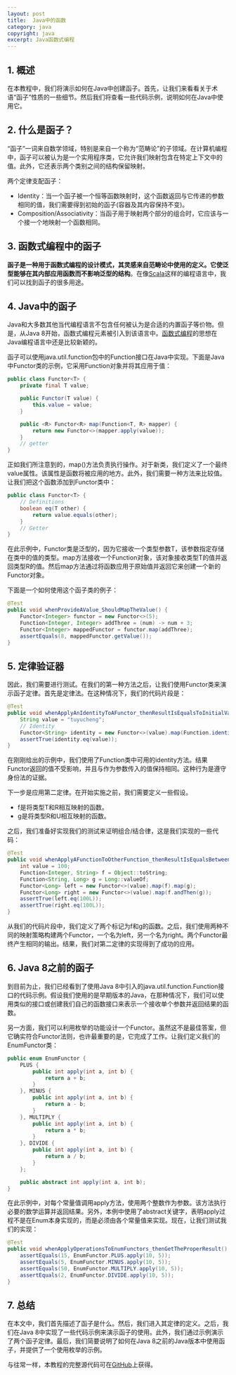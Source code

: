 ```yaml
---
layout: post
title:  Java中的函数
category: java
copyright: java
excerpt: Java函数式编程
---
```


## 1. 概述

在本教程中，我们将演示如何在Java中创建函子。首先，让我们来看看关于术语“函子”性质的一些细节。然后我们将查看一些代码示例，说明如何在Java中使用它。

## 2. 什么是函子？

“函子”一词来自数学领域，特别是来自一个称为“范畴论”的子领域。在计算机编程中，函子可以被认为是一个实用程序类，它允许我们映射包含在特定上下文中的值。此外，它还表示两个类别之间的结构保留映射。

两个定律支配函子：

-   Identity：当一个函子被一个恒等函数映射时，这个函数返回与它传递的参数相同的值，我们需要得到初始的函子(容器及其内容保持不变)。
-   Composition/Associativity：当函子用于映射两个部分的组合时，它应该与一个接一个地映射一个函数相同。

## 3. 函数式编程中的函子

**函子是一种用于函数式编程的设计模式，其灵感来自范畴论中使用的定义。它使泛型能够在其内部应用函数而不影响泛型的结构**。在像[Scala](https://www.baeldung.com/scala/functors-functional-programming)这样的编程语言中，我们可以找到函子的很多用途。

## 4. Java中的函子

Java和大多数其他当代编程语言不包含任何被认为是合适的内置函子等价物。但是，从Java 8开始，函数式编程元素被引入到该语言中。[函数式编程](https://www.baeldung.com/java-functional-programming)的思想在Java编程语言中还是比较新颖的。

函子可以使用java.util.function包中的Function接口在Java中实现。下面是Java中Functor类的示例，它采用Function对象并将其应用于值：

```java
public class Functor<T> {
    private final T value;

    public Functor(T value) {
        this.value = value;
    }

    public <R> Functor<R> map(Function<T, R> mapper) {
        return new Functor<>(mapper.apply(value));
    }
    // getter
}
```

正如我们所注意到的，map()方法负责执行操作。对于新类，我们定义了一个最终value属性。该属性是函数将被应用的地方。此外，我们需要一种方法来比较值。让我们把这个函数添加到Functor类中：

```java
public class Functor<T> {
    // Definitions
    boolean eq(T other) {
        return value.equals(other);
    }
    // Getter
}
```

在此示例中，Functor类是泛型的，因为它接收一个类型参数T，该参数指定存储在类中的值的类型。map方法接收一个Function对象，该对象接收类型T的值并返回类型R的值。然后map方法通过将函数应用于原始值并返回它来创建一个新的Functor对象。

下面是一个如何使用这个函子类的例子：

```java
@Test
public void whenProvideAValue_ShouldMapTheValue() {
    Functor<Integer> functor = new Functor<>(5);
    Function<Integer, Integer> addThree = (num) -> num + 3;
    Functor<Integer> mappedFunctor = functor.map(addThree);
    assertEquals(8, mappedFunctor.getValue());
}
```

## 5. 定律验证器

因此，我们需要进行测试。在我们的第一种方法之后，让我们使用Functor类来演示函子定律。首先是定律法。在这种情况下，我们的代码片段是：

```java
@Test
public void whenApplyAnIdentityToAFunctor_thenResultIsEqualsToInitialValue() {
    String value = "tuyucheng";
    // Identity
    Functor<String> identity = new Functor<>(value).map(Function.identity());
    assertTrue(identity.eq(value));
}
```

在刚刚给出的示例中，我们使用了Function类中可用的identity方法。结果Functor返回的值不受影响，并且与作为参数传入的值保持相同。这种行为是遵守身份法的证据。

下一步是应用第二定律。在开始实施之前，我们需要定义一些假设。

-   f是将类型T和R相互映射的函数。
-   g是将类型R和U相互映射的函数。

之后，我们准备好实现我们的测试来证明组合/结合律，这是我们实现的一些代码：

```java
@Test
public void whenApplyAFunctionToOtherFunction_thenResultIsEqualsBetweenBoth() {
    int value = 100;
    Function<Integer, String> f = Object::toString;
    Function<String, Long> g = Long::valueOf;
    Functor<Long> left = new Functor<>(value).map(f).map(g);
    Functor<Long> right = new Functor<>(value).map(f.andThen(g));
    assertTrue(left.eq(100L));
    assertTrue(right.eq(100L));
}
```

从我们的代码片段中，我们定义了两个标记为f和g的函数。之后，我们使用两种不同的映射策略构建两个Functor，一个名为left，另一个名为right。两个Functor最终产生相同的输出。结果，我们对第二定律的实现得到了成功的应用。

## 6. Java 8之前的函子

到目前为止，我们已经看到了使用Java 8中引入的java.util.function.Function接口的代码示例。假设我们使用的是早期版本的Java，在那种情况下，我们可以使用类似的接口或创建我们自己的函数接口来表示一个接收单个参数并返回结果的函数。

另一方面，我们可以利用枚举的功能设计一个Functor。虽然这不是最佳答案，但它确实符合Functor法则，也许最重要的是，它完成了工作。让我们定义我们的EnumFunctor类：

```java
public enum EnumFunctor {
    PLUS {
        public int apply(int a, int b) {
            return a + b;
        }
    }, MINUS {
        public int apply(int a, int b) {
            return a - b;
        }
    }, MULTIPLY {
        public int apply(int a, int b) {
            return a * b;
        }
    }, DIVIDE {
        public int apply(int a, int b) {
            return a / b;
        }
    };

    public abstract int apply(int a, int b);
}
```

在此示例中，对每个常量值调用apply方法，使用两个整数作为参数。该方法执行必要的数学运算并返回结果。另外，本例中使用了abstract关键字，表明apply过程不是在Enum本身实现的，而是必须由各个常量值来实现。现在，让我们测试我们的实现：

```java
@Test
public void whenApplyOperationsToEnumFunctors_thenGetTheProperResult() {
    assertEquals(15, EnumFunctor.PLUS.apply(10, 5));
    assertEquals(5, EnumFunctor.MINUS.apply(10, 5));
    assertEquals(50, EnumFunctor.MULTIPLY.apply(10, 5));
    assertEquals(2, EnumFunctor.DIVIDE.apply(10, 5));
}
```

## 7. 总结

在本文中，我们首先描述了函子是什么。然后，我们进入其定律的定义。之后，我们在Java 8中实现了一些代码示例来演示函子的使用。此外，我们通过示例演示了两个函子定律。最后，我们简要说明了如何在Java 8之前的Java版本中使用函子，并提供了一个使用枚举的示例。

与往常一样，本教程的完整源代码可在[GitHub](https://github.com/tuyucheng7/taketoday-tutorial4j/tree/master/java-core-modules/java-functional)上获得。